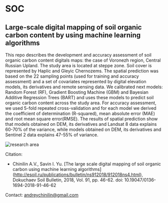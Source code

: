 # SOC
## Large-scale digital mapping of soil organic carbon content by using machine learning algorithms

This repo describes the development and accuracy assessment of soil organic carbon content digitals maps: the case of Voronezh region, Central Russian Upland. The study area is located at steppe zone. Soil cover is represented by Haplic and Gleyic Chernozems. The spatial prediction was based on the 22 sampling points (used for training and accuracy assessment) and a set of covariates represented by digital elevation models, its derivatives and remote sensing data. We calibrated next models: Random Forest (RF), Gradient Boosting Machine (GBM) and Bayesian Additive Regression Trees (BART) and uses these models to predict soil organic carbon content across the study area. For accuracy assessment, we used 5-fold repeated cross-validation and for each model we derived the coefficient of determination (R-squared), mean absolute error (MAE) and root mean square error(RMSE). The results of spatial prediction show that models obtained on DEM, its derivatives and Landsat 8 data explains 60-70% of the variance, while models obtained on DEM, its derivatives and Sentinel 2 data explains 47-55% of variance.

![research area](https://github.com/chinilin/SOC/blob/master/research_area.png)

 Citation:
 * Chinilin A.V., Savin I. Yu. [The large scale digital mapping of soil organic carbon using machine learning algorithms] (http://esoil.ru/publications/bulletin/ns912018/912018ns4.html), Dokuchaev Soil Bulletin, 2018, Vol. 91, pp. 46-62. doi: 10.19047/0136-1694-2018-91-46-62
 
Contact: andreychinilin@gmail.com
